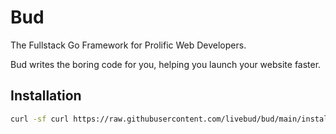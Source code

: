 # Bud

The Fullstack Go Framework for Prolific Web Developers.

Bud writes the boring code for you, helping you launch your website faster.

## Installation

```sh
curl -sf curl https://raw.githubusercontent.com/livebud/bud/main/install.sh | sh
```

